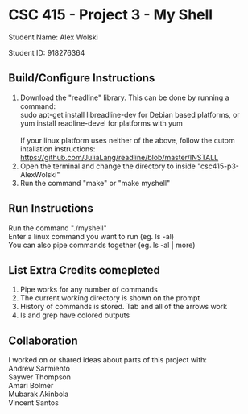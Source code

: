# CSC 415 - Project 3 - My Shell

Student Name: Alex Wolski

Student ID: 918276364

## Build/Configure Instructions
1. Download the "readline" library. This can be done by running a command:<br />
sudo apt-get install libreadline-dev	for Debian based platforms, or<br />
yum install readline-devel		for platforms with yum<br /><br />
If your linux platform uses neither of the above, follow the cutom intallation instructions:<br />
https://github.com/JuliaLang/readline/blob/master/INSTALL<br />
2. Open the terminal and change the directory to inside "csc415-p3-AlexWolski"
3. Run the command "make" or "make myshell"

## Run Instructions
Run the command "./myshell"
<br />
Enter a linux command you want to run	(eg. ls -al)
<br />
You can also pipe commands together	(eg. ls -al | more)

## List Extra Credits comepleted
1. Pipe works for any number of commands
2. The current working directory is shown on the prompt
3. History of commands is stored. Tab and all of the arrows work
4. ls and grep have colored outputs

## Collaboration
I worked on or shared ideas about parts of this project with:
<br />
Andrew Sarmiento
<br />
Saywer Thompson
<br />
Amari Bolmer
<br />
Mubarak Akinbola
<br />
Vincent Santos
